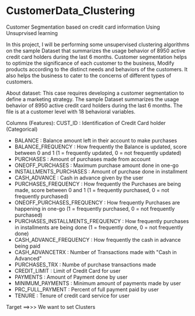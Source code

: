 # CustomerData_Clustering
Customer Segmentation based on credit card information Using Unsuprvised learning

In this project, I will be performing some unsupervised clustering algorithms on the sample Dataset that summarizes the usage behavior of 8950 active credit card holders during the last 6 months. Customer segmentation helps to optimize the significance of each customer to the business, Modify products according to the distinct needs and behaviors of the customers. It also helps the business to cater to the concerns of different types of customers.

About dataset:
This case requires developing a customer segmentation to define a marketing strategy. The sample Dataset summarizes the usage behavior of 8950 active credit card holders during the last 6 months. The file is at a customer level with 18 behavioral variables.

Columns (Features):
 CUST_ID : Identification of Credit Card holder (Categorical)
- BALANCE : Balance amount left in their account to make purchases
- BALANCE_FREQUENCY : How frequently the Balance is updated, score between 0 and 1 (1 = frequently updated, 0 = not frequently updated)
- PURCHASES : Amount of purchases made from account
- ONEOFF_PURCHASES : Maximum purchase amount done in one-go
- INSTALLMENTS_PURCHASES : Amount of purchase done in installment
- CASH_ADVANCE : Cash in advance given by the user
- PURCHASES_FREQUENCY : How frequently the Purchases are being made, score between 0 and 1 (1 = frequently purchased, 0 = not frequently purchased)
- ONEOFF_PURCHASES_FREQUENCY : How frequently Purchases are happening in one-go (1 = frequently purchased, 0 = not frequently purchased)
- PURCHASES_INSTALLMENTS_FREQUENCY : How frequently purchases in installments are being done (1 = frequently done, 0 = not frequently done)
- CASH_ADVANCE_FREQUENCY : How frequently the cash in advance being paid
- CASH_ADVANCETRX : Number of Transactions made with "Cash in Advanced"
- PURCHASES_TRX : Numbe of purchase transactions made
- CREDIT_LIMIT : Limit of Credit Card for user
- PAYMENTS : Amount of Payment done by user
- MINIMUM_PAYMENTS : Minimum amount of payments made by user
- PRC_FULL_PAYMENT : Percent of full payment paid by user
- TENURE : Tenure of credit card service for user

Target ==>>> We want to set Clusters




